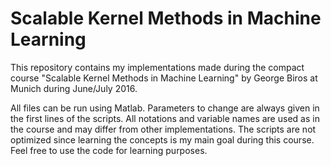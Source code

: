# Scalable Kernel Methods in Machine Learning

This repository contains my implementations made during the compact course "Scalable Kernel Methods in Machine Learning" by George Biros at Munich during June/July 2016.

All files can be run using Matlab. Parameters to change are always given in the first lines of the scripts. All notations and variable names are used as in the course and may differ from other implementations. The scripts are not optimized since learning the concepts is my main goal during this course. Feel free to use the code for learning purposes.
